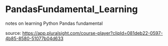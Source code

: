 # PandasFundamental_Learning
notes on learning Python Pandas fundamental

source: https://app.pluralsight.com/course-player?clipId=081deb22-0597-4b85-8580-51077b04d633
